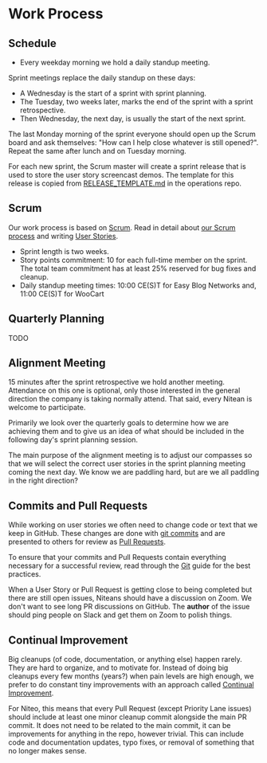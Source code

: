 
# Work Process

## Schedule

 * Every weekday morning we hold a daily standup meeting.

Sprint meetings replace the daily standup on these days:

 * A Wednesday is the start of a sprint with sprint planning.
 * The Tuesday, two weeks later, marks the end of the sprint with a sprint retrospective.
 * Then Wednesday, the next day, is usually the start of the next sprint.

The last Monday morning of the sprint everyone should open up the Scrum board and ask themselves: "How can I help close whatever is still opened?". Repeat the same after lunch and on Tuesday morning.

For each new sprint, the Scrum master will create a sprint release that is used to store the user story screencast demos. The template for this release is copied from [RELEASE_TEMPLATE.md](https://github.com/niteoweb/operations/raw/master/.github/RELEASE_TEMPLATE.md) in the operations repo.

## Scrum

Our work process is based on [Scrum](https://en.wikipedia.org/wiki/Scrum_(software_development)). Read in detail about [our Scrum process](scrum.md) and writing [User Stories](user-stories.md).

 * Sprint length is two weeks.
 * Story points commitment: 10 for each full-time member on the sprint. The total team commitment has at least 25% reserved for bug fixes and cleanup.
 * Daily standup meeting times: 10:00 CE(S)T for Easy Blog Networks and, 11:00 CE(S)T for WooCart

## Quarterly Planning

TODO

## Alignment Meeting

15 minutes after the sprint retrospective we hold another meeting. Attendance on this one is optional, only those interested in the general direction the company is taking normally attend. That said, every Nitean is welcome to participate.

Primarily we look over the quarterly goals to determine how we are achieving them and to give us an idea of what should be included in the following day's sprint planning session.

The main purpose of the alignment meeting is to adjust our compasses so that we will select the correct user stories in the sprint planning meeting coming the next day. We know we are paddling hard, but are we all paddling in the right direction?

## Commits and Pull Requests

While working on user stories we often need to change code or text that we keep in GitHub. These changes are done with [git commits](https://help.github.com/articles/github-glossary/#commit) and are presented to others for review as [Pull Requests](https://help.github.com/articles/about-pull-requests/).

To ensure that your commits and Pull Requests contain everything necessary for a successful review, read through the [Git](/3_Development/git.md) guide for the best practices.

When a User Story or Pull Request is getting close to being completed but there are still open issues, Niteans should have a discussion on Zoom. We don't want to see long PR discussions on GitHub. The **author** of the issue should ping people on Slack and get them on Zoom to polish things.


## Continual Improvement

Big cleanups (of code, documentation, or anything else) happen rarely. They are hard to organize, and to motivate for. Instead of doing big cleanups every few months (years?) when pain levels are high enough, we prefer to do constant tiny improvements with an approach called [Continual Improvement](https://en.wikipedia.org/wiki/Continual_improvement_process).

For Niteo, this means that every Pull Request (except Priority Lane issues) should include at least one minor cleanup commit alongside the main PR commit. It does not need to be related to the main commit, it can be improvements for anything in the repo, however trivial. This can include code and documentation updates, typo fixes, or removal of something that no longer makes sense.

